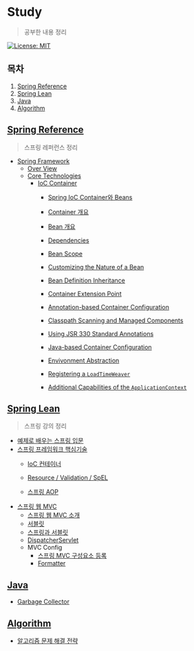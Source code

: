 # Study

> 공부한 내용 정리

[![License: MIT](https://img.shields.io/badge/License-MIT-yellow.svg)](https://opensource.org/licenses/MIT)

## 목차

1. [Spring Reference](#spring-reference)
2. [Spring Lean](#spring-lean)
3. [Java](#java)
4. [Algorithm](#algorithm)

## [Spring Reference](./SpringReference)

> 스프링 레퍼런스 정리

- [Spring Framework](./SpringReference/SpringFramework)
  - [Over View](./SpringReference/SpringFramework/OverView.md)
  - [Core Technologies](./SpringReference/SpringFramework/CoreTechnologies)
    - [IoC Container](./SpringReference/SpringFramework/CoreTechnologies/1_IoC_Container)
      - [Spring IoC Container와 Beans](./SpringReference/SpringFramework/CoreTechnologies/1_IoC_Container/01_Spring_IoC_Container와_Beans.md)
      - [Container 개요](./SpringReference/SpringFramework/CoreTechnologies/1_IoC_Container/02_Container_Overview.md)
    
      - [Bean 개요](./SpringReference/SpringFramework/CoreTechnologies/1_IoC_Container/03_Bean_Overview.md)
    
      - [Dependencies](./SpringReference/SpringFramework/CoreTechnologies/1_IoC_Container/04_Dependencies.md)
    
      - [Bean Scope](./SpringReference/SpringFramework/CoreTechnologies/1_IoC_Container/05_Bean_Scope.md)
    
      - [Customizing the Nature of a Bean](./SpringReference/SpringFramework/CoreTechnologies/1_IoC_Container/06_Customizing_the_Nature_of_a_Bean.md)
    
      - [Bean Definition Inheritance](./SpringReference/SpringFramework/CoreTechnologies/1_IoC_Container/07_Bean_Definition_Inheritance.md)
    
      - [Container Extension Point](./SpringReference/SpringFramework/CoreTechnologies/1_IoC_Container/08_Container_Extension_Point.md)
    
      - [Annotation-based Container Configuration](./SpringReference/SpringFramework/CoreTechnologies/1_IoC_Container/09_Annotation-based_Container_Configuration.md)
    
      - [Classpath Scanning and Managed Components](./SpringReference/SpringFramework/CoreTechnologies/1_IoC_Container/10_ClasspathScanningAndManagedComponents.md)
    
      - [Using JSR 330 Standard Annotations](./SpringReference/SpringFramework/CoreTechnologies/1_IoC_Container/11_UsingJSR330StandardAnnotations)
    
      - [Java-based Container Configuration](./SpringReference/SpringFramework/CoreTechnologies/1_IoC_Container/12_Java-basedContainerConfiguration)
    
      - [Envivonment Abstraction](./SpringReference/SpringFramework/CoreTechnologies/1_IoC_Container/13_EnvironmentAbstraction.md)
    
      - [Registering a `LoadTimeWeaver`](./SpringReference/SpringFramework/CoreTechnologies/1_IoC_Container/14_RegisteringLoadTimeWeaver.md)
    
      - [Additional Capabilities of the `ApplicationContext`](./SpringReference/SpringFramework/CoreTechnologies/1_IoC_Container/15_AdditionalCapabilitiesApplicationContext.md)

## [Spring Lean](./SpringLean)

> 스프링 강의 정리

- [예제로 배우는 스프링 입문](./SpringLean/SpringByExample)
- [스프링 프레임워크 핵심기술](./SpringLean/SpringCore)
  - [IoC 컨테이너](./SpringLean/SpringCore/IoCContainer.md)
  - [Resource / Validation / SpEL](./SpringLean/SpringCore/ResourceValidationSpEL.md)

  - [스프링 AOP](./SpringLean/SpringCore/SpringAOPNullSafety.md)
- [스프링 웹 MVC](./SpringLean/SpringWebMVC)
  - [스프링 웹 MVC 소개](./SpringLean/SpringWebMVC/01_OverView.md)
  - [서블릿](./SpringLean/SpringWebMVC/02_Servlet.md)
  - [스프링과 서블릿](./SpringLean/SpringWebMVC/03_SpringAndServlet.md)
  - [DispatcherServlet](./SpringLean/SpringWebMVC/04_DispatcherServlet.md)
  - MVC Config
    - [스프링 MVC 구성요소 등록](./SpringLean/SpringWebMVC/05_MVCConfig_EnableMVCConfig.md)
    - [Formatter](./SpringLean/SpringWebMVC/./06_MVCConfig_Formatter.md)

## [Java](./Java)

- [Garbage Collector](./Java/GarbageCollector)

## [Algorithm](./Algorithm)

- [알고리즘 문제 해결 전략](./Algorithm/Book)

